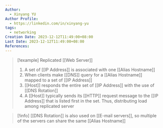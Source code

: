 ```yaml
---
Author:
  - Xinyang YU
Author Profile:
  - https://linkedin.com/in/xinyang-yu
tags:
  - networking
Creation Date: 2023-12-12T11:49:00+08:00
Last Date: 2023-12-12T11:49:00+08:00
References:
---
```

> [!example] Replicated [[Web Server]]
> 1. A set of  [[IP Address]] is associated with one [[Alias Hostname]] 
> 2. When clients make [[DNS]] query for a [[Alias Hostname]] mapped to a set of [[IP Address]]
> 3. [[Host]] responds the entire set of [[IP Address]] with the use of [[DNS Rotation]]
> 4. A [[Host]] typically sends its [[HTTP]] request message to the [[IP Address]] that is listed first in the set. Thus, distributing load among replicated server

>[!info]
>[[DNS Rotation]] is also used on [[E-mail servers]], so multiple of the servers can share the same [[Alias Hostname]]